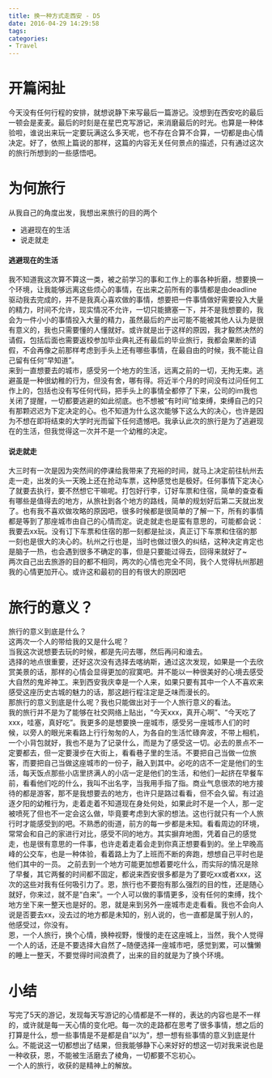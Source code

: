 ```yaml
---
title: 换一种方式走西安 - D5
date: 2016-04-29 14:29:58
tags:
categories: 
- Travel
---
```


# 开篇闲扯
今天没有任何行程的安排，就想说静下来写最后一篇游记。没想到在西安吃的最后一顿会是麦麦。最后的时刻是在星巴克写游记，来消磨最后的时光。也算是一种体验啦，谁说出来玩一定要玩满这么多天呢，也不存在合算不合算，一切都是由心情决定。好了，依照上篇说的那样，这篇的内容无关任何景点的描述，只有通过这次的旅行所想到的一些感悟吧。

<!-- more -->

# 为何旅行
从我自己的角度出发，我想出来旅行的目的两个  

* 逃避现在的生活  
* 说走就走  
#### 逃避现在的生活
我不知道我这次算不算这一类，被之前学习的事和工作上的事各种折磨，想要换一个环境，让我能够远离这些烦心的事情，在出来之前所有的事情都是由deadline驱动我去完成的，并不是我真心喜欢做的事情，想要把一件事情做好需要投入大量的精力，时间不允许，现实情况不允许，一切只能搪塞一下，并不是我想要的，我会为一件小小的事情投入大量的精力，虽然最后的产出可能不能被其他人认为是很有意义的，我也只需要懂的人懂就好。或许就是出于这样的原因，我才毅然决然的请假，包括后面也需要返校参加毕业典礼还有最后的毕业旅行，我都会果断的请假，不会再像之前那样考虑到手头上还有哪些事情，在最自由的时候，我不能让自己留有任何“早知道”。  
来到一直想要去的城市，感受另一个地方的生活，远离之前的一切，无拘无束。逃避虽是一种很幼稚的行为，但没有舍，哪有得。将近半个月的时间没有过问任何工作上的，包括也没有写任何代码，把手头上的事情全都停了下来，公司的im我也关闭了提醒，一切都要逃避的如此彻底。也不想被“有时间”给束缚，束缚自己的只有那颗迟迟为下定决定的心。也不知道为什么这次能够下这么大的决心，也许是因为不想在即将结束的大学时光而留下任何遗憾吧。我承认此次的旅行是为了逃避现在的生活，但我觉得这一次并不是一个幼稚的决定。
#### 说走就走
大三时有一次是因为突然间的停课给我带来了充裕的时间，就马上决定前往杭州去走一走，出发的头一天晚上还在抢动车票，这种感觉也是极好。任何事情下定决心了就要去执行，要不然想它干嘛呢。打包好行李，订好车票和住宿，简单的查查看有哪些是值得去的地方，从旅社到各个地方的路线，简单的规划好后第二天就出发了。也有我不喜欢做攻略的原因吧，很多时候都是很简单的了解一下，所有的事情都是等到了那座城市由自己的心情而定。说走就走也是蛮有意思的，可能都会说：我要去xx玩。没有订下车票和住宿的那一刻都是扯淡，真正订下车票和住宿的那一刻也是很大的决心的。杭州之行也是，当时也做过很久的纠结，这种决定肯定也是脑子一热，也会遇到很多不确定的事，但是只要能过得去，回得来就好了~  
两次自己出去旅游的目的都不相同，两次的心情也完全不同，我个人觉得杭州那趟我的心情更加开心。或许这和最初的目的有很大的原因吧  
# 旅行的意义？
旅行的意义到底是什么？  
这两次一个人的带给我的又是什么呢？  
当我这次说想要去玩的时候，都是先问去哪，然后再问和谁去。  
选择的地点很重要，还好这次没有选择去喀纳斯，通过这次发现，如果是一个去欣赏美景的话，那样的心情会显得更加的寂寞吧。并不能以一种很美好的心境去感受大自然的鬼斧神工。来到西安我庆幸是一个人来，如果只要有其中一个人不喜欢来感受这座历史古城的魅力的话，那这趟行程注定是乏味而漫长的。  
那旅行的意义到底是什么呢？我也只能做出对于一个人旅行意义的看法。  
我的旅行并不是为了能够在社交网络上贴出，“今天xxx，真开心啊”、“今天吃了xxx，哇塞，真好吃”。我更多的是想要换一座城市，感受另一座城市人们的时候，以旁人的眼光来看路上行行匆匆的人，为各自的生活忙碌奔波，不带上相机，一个小背包就好，我也不是为了记录什么，而是为了感受这一切。必去的景点不一定要都去，但一定要漫步在大街上，看看巷子里的生活。不要把自己当做一位旅客，而要把自己当做这座城市的一份子，融入到其中。必吃的店不一定是他们的生活，每天饭点那些小店里挤满人的小店一定是他们的生活，和他们一起挤在早餐车前，看看他们吃的什么，我叫不出名字，当我用手指了指。商业气息很浓的地方接待的都是游客，那不是我想要去的地方，也许只是路过看看，但不会久留。有过追逐夕阳的幼稚行为，走着走着不知道现在身处何处，如果此时不是一个人，那一定被喷死了但也不一定会这么做，毕竟要考虑到大家的想法。这也行就只有一个人旅行时才能感受到的吧。不熟悉的街道，前方的每一步都是未知。看看周边的环境，常常会和自己的家进行对比，感受不同的地方。其实摒弃地图，凭着自己的感觉走，也是很有意思的一件事，也许走着走着会走到你真正想要看到的。坐上早晚高峰的公交车，也是一种体验，看着路上为了上班而不断的奔跑，想想自己平时也是他们其中的一员。
之前去到一个地方可能更加想着要吃什么，而实际的情况是除了早餐，其它两餐的时间都不固定，都说来西安很多都是为了要吃xx或者xxx，这次的这些对我有任何吸引力了。恩，旅行也不要抱有那么强烈的目的性，还是随心就好，你来过，就不是“白来”。一个人可以做的事情更多，没有任何的束缚，找个地方坐下来一整天也是好的。恩，就是来到另外一座城市走走看看。我也不会向人说是否要去xx，没去过的地方都是未知的，别人说的，也一直都是属于别人的，他感受过，你没有。  
恩，一个人旅行，换个心情，换种视野，慢慢的走在这座城上，当然，我个人觉得一个人的话，还是不要选择大自然了~随便选择一座城市吧，感觉到累，可以慵懒的睡上一整天，不要觉得时间浪费了，出来的目的就是为了换个环境。  
# 小结
写完了5天的游记，发现每天写游记的心情都是不一样的，表达的内容也是不一样的，或许就是每一天心情的变化吧。每一次的走路都在思考了很多事情，想之后的打算是什么，想一些事情是不是都是自“以为”，想一想有些事情的意义到底是什么。不能说这一切都想出了结果，但我能够静下心来好好的想这一切对我来说也是一种收获，恩，不能被生活磨去了棱角，一切都要不忘初心。  
一个人的旅行，收获的是精神上的解放。